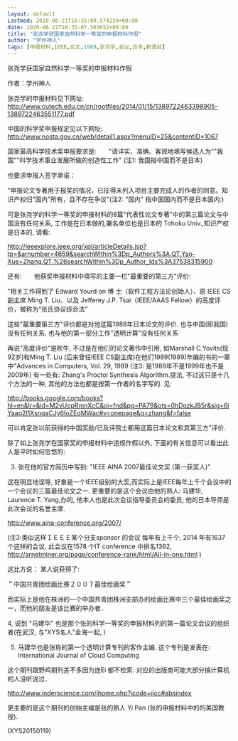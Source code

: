 ```yaml
---
layout: default
Lastmod: 2020-06-21T16:35:09.574139+00:00
date: 2020-06-21T16:35:07.503652+00:00
title: "张尧学获国家自然科学一等奖的申报材料作假"
author: "学州神人"
tags: [申报材料,IEEE,论文,1989,张尧学,会议,日本,新语丝]
---
```


张尧学获国家自然科学一等奖的申报材料作假

作者：学州神人

张尧学的申报材料见下网址:　　http://www.cutech.edu.cn/cn/rootfiles/2014/01/15/1389722463398905-1389722463551177.pdf

中国的科学奖申报规定见以下网址:　　http://www.nosta.gov.cn/web/detail1.aspx?menuID=25&contentID=1067

国家最高科学技术奖申报要求是:　　"请详实、准确、客观地填写候选人为""我国""科学技术事业发展所做的创造性工作" (注1: 我国指中国而不是日本)

也要求申报人签字承诺：

"申报论文专著用于报奖的情况，已征得未列入项目主要完成人的作者的同意。知识产权归"国内"所有，且不存在争议"(注2: "国内" 指中国国内而不是日本国内:)

可是张尧学的科学一等奖的申报材料的8篇"代表性论文专著"中的第三篇论文与中国没有任何关系, 工作是在日本做的,署名单位也是日本的 Tohoku Univ.,知识产权是日本的, 请看:

http://ieeexplore.ieee.org/xpl/articleDetails.jsp?tp=&arnumber=4659&searchWithin%3Dp_Authors%3A.QT.Yao-Xue+Zhang.QT.%26searchWithin%3Dp_Author_Ids%3A37538315900

还有:　　他获奖申报材料中填写的主要一栏"最重要的第三方"评价:

"相关工作得到了 Edward Yourd on 博 士（软件工程方法论创始人）、原 IEEE CS 副主席 Ming T. Liu、以及 Jefferey J.P. Tsai（IEEE/AAAS Fellow）的高度评价，被称为“张氏协议综合法”

这些"最重要第三方"评价都是对他这篇1988年日本论文的评价. 也与中国(即我国)没有任何关系. 也与他的第一部分工作"透明计算"没有任何关系

再说"高度评价"是吹牛, 不过是在他们的论文著作中引用, 如Marshall C.Yovits(现92岁)和Ming T. Liu (后来曾任IEEE CS副主席)在他们1989(1989)年编的书的一章中"Advances in Computers, Vol. 29, 1989 (注3: 是1989年不是1999年也不是2009年) 有一处有: Zhang's Proctol Synthesis Algorithm.提法, 不过这只是十几个方法的一种, 其他的方法也都是按第一作者的名字写的. 见:

http://books.google.com/books?hl=en&lr=&id=M2vUopRmnXcC&oi=fnd&pg=PA79&ots=0hDozkJB5r&sig=6iYaap2I1XsnqaCJy6IoZEqMWac#v=onepage&q=zhang&f=false

可以肯定张以前获得的中国奖励/已及评院士都用这篇日本论文和其第三方"评价.

除了如上张尧学在国家奖的申报材料中违规作假以外, 下面的有关信息可以看出此人是平时如何忽悠的:

3. 张在他的官方简历中写到: "IEEE AINA 2007最佳论文奖 (第一获奖人)"

这在明显地误导, 好象是一个IEEE级别的大奖,而实际上是IEEE每年上千个会议中的一个会议的三篇最佳论文之一. 更重要的是这个会议由他的熟人: 马建华, Laurence T. Yang,办的, 他本人也是此次会议指导委员会的委员, 他的日本导师是此次会议的名誉主席.

http://www.aina-conference.org/2007/

(注3:类似这样ＩＥＥＥ某个分支sponsor 的会议 每年有上千个, 2014 年有1637个这样的会议. 此会议在1578 个IT conference 中排名1362, http://arnetminer.org/page/conference-rank/html/All-in-one.html )

这比方说： 某人说获得了:

＂中国共青团绘画比赛２００７最佳绘画奖＂

而实际上是他在株洲的一个中国共青团株洲支部办的绘画比赛中三个最佳绘画奖之一，而他的朋友是该比赛的举办者．

4, 说到 "马建华" 也是那个张的科学一等奖的申报材料列的第一篇论文会议的组织者(在武汉, 与"XYS名人"金海一起, )

5. 马建华也是张称的第一个透明计算专刊的客作主编. 这个专刊是发表在: International Journal of Cloud Computing

这个期刊跟野鸡期刊差不多因为连Ei 都不检索. 对应的出版商可能大部分搞计算机的人没听说过．

http://www.inderscience.com/jhome.php?jcode=ijcc#absindex

更主要的是这个期刊的创始主编是张的熟人 Yi Pan (张的申报材料中的的美国教授).

(XYS20150119)

